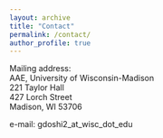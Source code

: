 ```yaml
---
layout: archive
title: "Contact"
permalink: /contact/
author_profile: true
---
```

Mailing address: <br/>
    AAE, University of Wisconsin-Madison <br/>
    221 Taylor Hall <br/>
    427 Lorch Street <br/>
    Madison, WI 53706 <br/>

e-mail: gdoshi2_at_wisc_dot_edu

